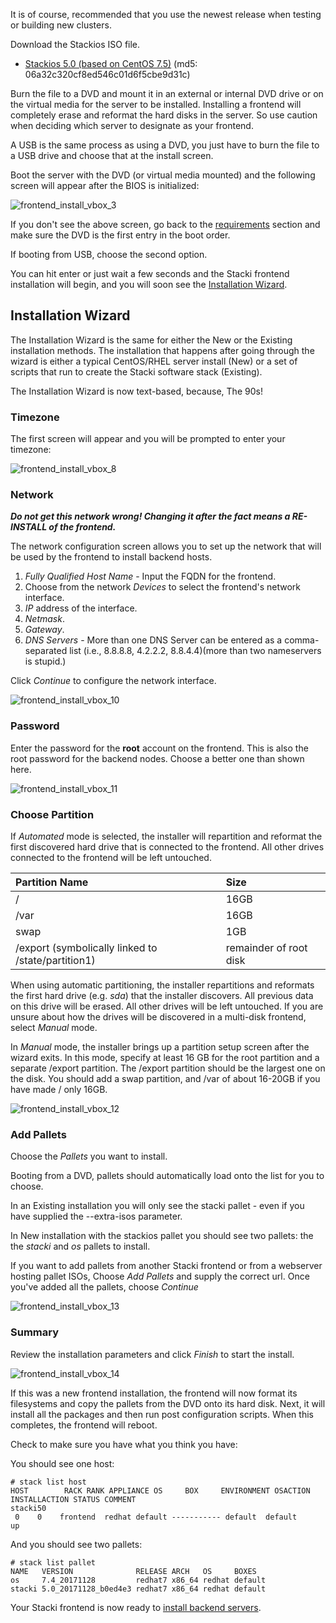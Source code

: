It is of course, recommended that you use the newest release when testing or building new clusters.

Download the Stackios ISO file.
  * [Stackios 5.0 (based on CentOS 7.5)](http://teradata-stacki.s3.amazonaws.com/release/stacki/5.x/stackios-5.0_20171128_b0ed4e3-redhat7.x86_64.disk1.iso) (md5: 06a32c320cf8ed546c01d6f5cbe9d31c)

Burn the file to a DVD and mount it in an external or internal DVD drive or on the virtual media for the server to be installed. Installing a frontend will completely erase and reformat the hard disks in the server. So use caution when deciding which server to designate as your frontend.

A USB is the same process as using a DVD, you just have to burn the file to a USB drive and choose that at the install screen.

Boot the server with the DVD (or virtual media mounted) and the
following screen will appear after the BIOS is initialized:

![frontend_install_vbox_3](images/frontend/frontend_install_vbox_3.png)

If you don't see the above screen, go back to
the [requirements](#requirements) section and
make sure the DVD is the first entry in the boot order.

If booting from USB, choose the second option.

You can hit enter or just wait a few seconds and the Stacki
frontend installation will begin, and you will soon see the
[Installation Wizard](#installation-wizard).

## Installation Wizard

The Installation Wizard is the same for either the New or the Existing installation methods. The installation that happens after going through the wizard is either a typical CentOS/RHEL server install (New) or a set of scripts that run to create the Stacki software stack (Existing).

The Installation Wizard is now text-based, because, The 90s!

### Timezone

The first screen will appear and you will be prompted to enter your timezone:

![frontend_install_vbox_8](images/frontend/frontend_install_vbox_8.png)

### Network

_**Do not get this network wrong! Changing it after the fact means a RE-INSTALL of the frontend.**_

The network configuration screen allows you to set up the network that will
be used by the frontend to install backend hosts.

1. _Fully Qualified Host Name_ - Input the FQDN for the frontend.
2. Choose from the network _Devices_ to select the frontend's network interface.
3. _IP_ address of the interface.
4. _Netmask_.
5. _Gateway_.
5. _DNS Servers_ - More than one DNS Server can be entered as a comma-separated list (i.e., 8.8.8.8, 4.2.2.2, 8.8.4.4)(more than two nameservers is stupid.)

Click _Continue_ to configure the network interface.

![frontend_install_vbox_10](images/frontend/frontend_install_vbox_10.png)

### Password

Enter the password for the **root** account on the frontend.  This is also the root password for the backend nodes. Choose a better one than shown here.

![frontend_install_vbox_11](images/frontend/frontend_install_vbox_11.png)

### Choose Partition

If _Automated_ mode is selected, the installer will
repartition and reformat the first discovered hard drive
that is connected to the frontend. All other drives
connected to the frontend will be left untouched.

| Partition Name                                     | Size                   |
|:---------------------------------------------------|:-----------------------|
| /                                                  | 16GB                   |
| /var                                               | 16GB                   |
| swap                                               | 1GB                    |
| /export (symbolically linked to /state/partition1) | remainder of root disk |

When using automatic partitioning, the installer repartitions
and reformats the first hard drive (e.g. _sda_) that the installer
discovers. All previous data on this drive will be erased.
All other drives will be left untouched. If you are unsure about how
the drives will be discovered in a multi-disk frontend,
select _Manual_ mode.

In _Manual_ mode, the installer brings up a partition setup
screen after the wizard exits. In this mode, specify at least 16 GB
for the root partition and a separate /export partition. The /export partition should be the largest one on the disk. You should add
a swap partition, and /var of about 16-20GB if you have made / only 16GB.

![frontend_install_vbox_12](images/frontend/frontend_install_vbox_12.png)

### Add Pallets

Choose the _Pallets_ you want to install.

Booting from a DVD, pallets should automatically load onto the list for you to choose.

In an Existing installation you will only see the stacki pallet - even if you have supplied the --extra-isos parameter.

In New installation with the stackios pallet you should see two pallets: the the _stacki_ and _os_ pallets to install.

If you want to add pallets from another Stacki frontend or from a webserver hosting pallet ISOs, Choose _Add Pallets_ and supply the correct url. Once you've added all the pallets, choose _Continue_

![frontend_install_vbox_13](images/frontend/frontend_install_vbox_13.png)


### Summary

Review the installation parameters and click _Finish_ to start the install.

![frontend_install_vbox_14](images/frontend/frontend_install_vbox_14.png)

If this was a new frontend installation, the frontend will now format
its filesystems and copy the pallets from the DVD onto its hard disk.
Next, it will install all the packages and then run post configuration
scripts. When this completes, the frontend will reboot.

Check to make sure you have what you think you have:

You should see one host:

```
# stack list host
HOST        RACK RANK APPLIANCE OS     BOX     ENVIRONMENT OSACTION
INSTALLACTION STATUS COMMENT
stacki50   
 0    0    frontend  redhat default ----------- default  default       up
```

And you should see two pallets:

```
# stack list pallet
NAME   VERSION              RELEASE ARCH   OS     BOXES
os     7.4_20171128         redhat7 x86_64 redhat default
stacki 5.0_20171128_b0ed4e3 redhat7 x86_64 redhat default
```

Your Stacki frontend is now ready to [install backend servers](Backend-Installation).
